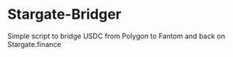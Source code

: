 # Stargate-Bridger
Simple script to bridge USDC from Polygon to Fantom and back on Stargate.finance
